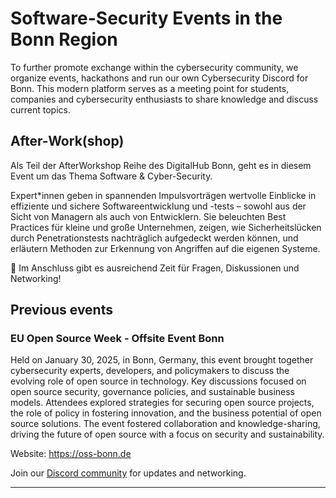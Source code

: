 # Software-Security Events in the Bonn Region
To further promote exchange within the cybersecurity community, we organize events, hackathons and run our own Cybersecurity Discord for Bonn. This modern platform serves as a meeting point for students, companies and cybersecurity enthusiasts to share knowledge and discuss current topics.


## After-Work(shop)
Als Teil der AfterWorkshop Reihe des DigitalHub Bonn, geht es in diesem Event um das Thema Software & Cyber-Security.

Expert*innen geben in spannenden Impulsvorträgen wertvolle Einblicke in effiziente und sichere Softwareentwicklung und -tests – sowohl aus der Sicht von Managern als auch von Entwicklern. Sie beleuchten Best Practices für kleine und große Unternehmen, zeigen, wie Sicherheitslücken durch Penetrationstests nachträglich aufgedeckt werden können, und erläutern Methoden zur Erkennung von Angriffen auf die eigenen Systeme.

💬 Im Anschluss gibt es ausreichend Zeit für Fragen, Diskussionen und Networking!







## Previous events
### EU Open Source Week - Offsite Event Bonn
Held on January 30, 2025, in Bonn, Germany, this event brought together cybersecurity experts, developers, and policymakers to discuss the evolving role of open source in technology. Key discussions focused on open source security, governance policies, and sustainable business models. Attendees explored strategies for securing open source projects, the role of policy in fostering innovation, and the business potential of open source solutions. The event fostered collaboration and knowledge-sharing, driving the future of open source with a focus on security and sustainability.




Website: https://oss-bonn.de




Join our [Discord community](https://discord.gg/BCBjCvgk) for updates and networking.

---
